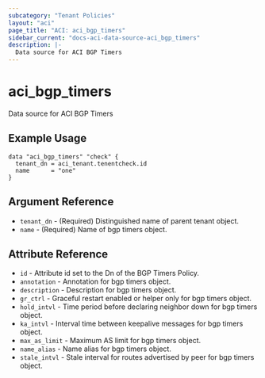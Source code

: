 ```yaml
---
subcategory: "Tenant Policies"
layout: "aci"
page_title: "ACI: aci_bgp_timers"
sidebar_current: "docs-aci-data-source-aci_bgp_timers"
description: |-
  Data source for ACI BGP Timers
---
```


# aci_bgp_timers

Data source for ACI BGP Timers

## Example Usage

```hcl
data "aci_bgp_timers" "check" {
  tenant_dn = aci_tenant.tenentcheck.id
  name      = "one"
}
```

## Argument Reference

- `tenant_dn` - (Required) Distinguished name of parent tenant object.
- `name` - (Required) Name of bgp timers object.

## Attribute Reference

- `id` - Attribute id set to the Dn of the BGP Timers Policy.
- `annotation` - Annotation for bgp timers object.
- `description` - Description for bgp timers object.
- `gr_ctrl` - Graceful restart enabled or helper only for bgp timers object.
- `hold_intvl` - Time period before declaring neighbor down for bgp timers object.
- `ka_intvl` - Interval time between keepalive messages for bgp timers object.
- `max_as_limit` - Maximum AS limit for bgp timers object.
- `name_alias` - Name alias for bgp timers object.
- `stale_intvl` - Stale interval for routes advertised by peer for bgp timers object.

